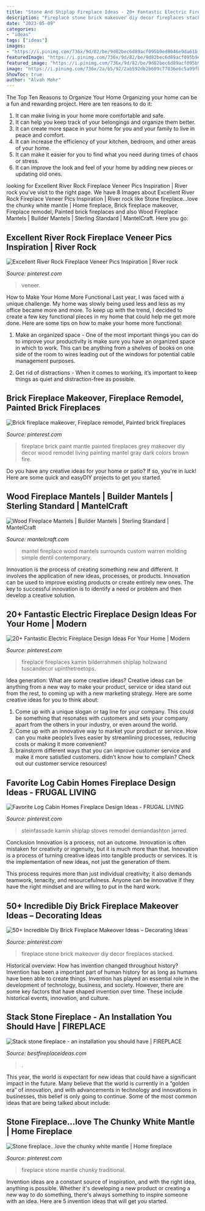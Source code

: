 ```yaml
---
title: "Stone And Shiplap Fireplace Ideas - 20+ Fantastic Electric Fireplace Design Ideas For Your Home"
description: "Fireplace stone brick makeover diy decor fireplaces stacked"
date: "2023-05-09"
categories:
- "ideas"
tags: ["ideas"]
images:
- "https://i.pinimg.com/736x/9d/82/be/9d82bec6d89acf095b9ed8046e9da61b.jpg"
featuredImage: "https://i.pinimg.com/736x/9d/82/be/9d82bec6d89acf095b9ed8046e9da61b.jpg"
featured_image: "https://i.pinimg.com/736x/9d/82/be/9d82bec6d89acf095b9ed8046e9da61b.jpg"
image: "https://i.pinimg.com/736x/2a/b5/92/2ab592db2b609c77036e6c5a99fbe087--black-brick-fireplace-paint-brick-fireplaces.jpg"
ShowToc: true
author: "Alvah Mohr"
---
```



The Top Ten Reasons to Organize Your Home
Organizing your home can be a fun and rewarding project. Here are ten reasons to do it: 
1. It can make living in your home more comfortable and safe.
2. It can help you keep track of your belongings and organize them better. 
3. It can create more space in your home for you and your family to live in peace and comfort. 
4. It can increase the efficiency of your kitchen, bedroom, and other areas of your home. 
5. It can make it easier for you to find what you need during times of chaos or stress. 
6. It can improve the look and feel of your home by adding new pieces or updating old ones. 

	

		
looking for Excellent River Rock Fireplace Veneer Pics Inspiration | River rock you've visit to the right page. We have 8 Images about Excellent River Rock Fireplace Veneer Pics Inspiration | River rock like Stone fireplace...love the chunky white mantle | Home fireplace, Brick fireplace makeover, Fireplace remodel, Painted brick fireplaces and also Wood Fireplace Mantels | Builder Mantels | Sterling Standard | MantelCraft. Here you go:
		
    
## Excellent River Rock Fireplace Veneer Pics Inspiration | River Rock

<img loading=lazy src="https://i.pinimg.com/736x/ea/07/34/ea07347e771520131499833b938635e0.jpg" onerror="this.onerror=null;this.src='https://tse1.mm.bing.net/th?id=OIP.EKz98Wnwo_38tI00AMrNWwHaKj&amp;pid=15.1';" alt="Excellent River Rock Fireplace Veneer Pics Inspiration | River rock">

_Source: pinterest.com_

>veneer. 

	

How to Make Your Home More Functional
Last year, I was faced with a unique challenge. My home was slowly being used less and less as my office became more and more. To keep up with the trend, I decided to create a few key functional pieces in my home that could help me get more done. Here are some tips on how to make your home more functional: 
1. Make an organized space - One of the most important things you can do to improve your productivity is make sure you have an organized space in which to work. This can be anything from a shelves of books on one side of the room to wires leading out of the windows for potential cable management purposes. 

2. Get rid of distractions - When it comes to working, it’s important to keep things as quiet and distraction-free as possible.

    
## Brick Fireplace Makeover, Fireplace Remodel, Painted Brick Fireplaces

<img loading=lazy src="https://i.pinimg.com/736x/2a/b5/92/2ab592db2b609c77036e6c5a99fbe087--black-brick-fireplace-paint-brick-fireplaces.jpg" onerror="this.onerror=null;this.src='https://tse3.mm.bing.net/th?id=OIP.ewLKjNr75xBRP1Accm2bqQHaJ6&amp;pid=15.1';" alt="Brick fireplace makeover, Fireplace remodel, Painted brick fireplaces">

_Source: pinterest.com_

>fireplace brick paint mantle painted fireplaces grey makeover diy decor wood remodel living painting mantel gray dark colors brown fire. 

	

Do you have any creative ideas for your home or patio? If so, you're in luck! Here are some quick and easyDIY projects to get you started.

    
## Wood Fireplace Mantels | Builder Mantels | Sterling Standard | MantelCraft

<img loading=lazy src="https://cdn1.bigcommerce.com/server3600/561fc/products/289/images/1475/waynesboro-white-w-fire-full-front-view__73393__44164.1316450879.380.380.jpg?c=2" onerror="this.onerror=null;this.src='https://tse3.mm.bing.net/th?id=OIP.iva8sWj80aeGTFGeVrkKZAAAAA&amp;pid=15.1';" alt="Wood Fireplace Mantels | Builder Mantels | Sterling Standard | MantelCraft">

_Source: mantelcraft.com_

>mantel fireplace wood mantels surrounds custom warren molding simple dentil contemporary. 

	

Innovation is the process of creating something new and different. It involves the application of new ideas, processes, or products. Innovation can be used to improve existing products or create entirely new ones. The key to successful innovation is to identify a need or problem and then develop a creative solution.

    
## 20+ Fantastic Electric Fireplace Design Ideas For Your Home | Modern

<img loading=lazy src="https://i.pinimg.com/736x/9d/82/be/9d82bec6d89acf095b9ed8046e9da61b.jpg" onerror="this.onerror=null;this.src='https://tse2.mm.bing.net/th?id=OIP.MN7oJlswCiF1HzQvDOsV_AHaJ4&amp;pid=15.1';" alt="20+ Fantastic Electric Fireplace Design Ideas For Your Home | Modern">

_Source: pinterest.com_

>fireplace fireplaces kamin bilderrahmen shiplap holzwand tuscandecor upinthetreetops. 

	

Idea generation: What are some creative ideas?
Creative ideas can be anything from a new way to make your product, service or idea stand out from the rest, to coming up with a new marketing strategy. Here are some creative ideas for you to think about: 
1. Come up with a unique slogan or tag line for your company. This could be something that resonates with customers and sets your company apart from the others in your industry, or even around the world. 
2. Come up with an innovative way to market your product or service. How can you make people’s lives easier by streamlining processes, reducing costs or making it more convenient? 
3. brainstorm different ways that you can improve customer service and make it more satisfied customers. didn’t know how to complain? Check out our customer service resources! 

    
## Favorite Log Cabin Homes Fireplace Design Ideas - FRUGAL LIVING

<img loading=lazy src="https://i.pinimg.com/736x/f5/37/7a/f5377a4402f58a86154b8ae08fc12d47.jpg" onerror="this.onerror=null;this.src='https://tse2.mm.bing.net/th?id=OIP.Pcmeet7Cf3CgDyeTc9ZSewHaKk&amp;pid=15.1';" alt="Favorite Log Cabin Homes Fireplace Design Ideas - FRUGAL LIVING">

_Source: pinterest.com_

>steinfassade kamin shiplap stoves remodel demiandashton jarred. 

	

Conclusion
Innovation is a process, not an outcome.
Innovation is often mistaken for creativity or ingenuity, but it is much more than that. Innovation is a process of turning creative ideas into tangible products or services. It is the implementation of new ideas, not just the generation of them.

This process requires more than just individual creativity; it also demands teamwork, tenacity, and resourcefulness. Anyone can be innovative if they have the right mindset and are willing to put in the hard work.

    
## 50+ Incredible Diy Brick Fireplace Makeover Ideas – Decorating Ideas

<img loading=lazy src="https://i.pinimg.com/736x/71/97/2f/71972fd33835d0fae0b4b92e56dd61b9.jpg" onerror="this.onerror=null;this.src='https://tse2.mm.bing.net/th?id=OIP.O-qE0zBwOI9W300DA799mgHaJ4&amp;pid=15.1';" alt="50+ Incredible Diy Brick Fireplace Makeover Ideas – Decorating Ideas">

_Source: pinterest.com_

>fireplace stone brick makeover diy decor fireplaces stacked. 

	

Historical overview: How has invention changed throughout history?
Invention has been a important part of human history for as long as humans have been able to create things. Invention has played an essential role in the development of technology, business, and society. However, there are some key factors that have shaped invention over time. These include historical events, innovation, and culture.

    
## Stack Stone Fireplace - An Installation You Should Have | FIREPLACE

<img loading=lazy src="https://bestfireplaceideas.com/wp-content/uploads/2015/10/stack-stone-fireplace-diy.jpeg" onerror="this.onerror=null;this.src='https://tse3.mm.bing.net/th?id=OIP._znux9-7gROCrniVfjWGUwHaJ4&amp;pid=15.1';" alt="Stack stone fireplace - an installation you should have | FIREPLACE">

_Source: bestfireplaceideas.com_

>. 

	

This year, the world is expectant for new ideas that could have a significant impact in the future. Many believe that the world is currently in a “golden era” of innovation, and with advancements in technology and innovations in businesses, this belief is only going to continue. Some of the most common ideas that are being talked about include: 

    
## Stone Fireplace...love The Chunky White Mantle | Home Fireplace

<img loading=lazy src="https://i.pinimg.com/736x/b8/e2/af/b8e2af6082ce7361a2675d05010937fe.jpg" onerror="this.onerror=null;this.src='https://tse1.mm.bing.net/th?id=OIP.mPE2wgpZ4O4BNj9hiPYsbQHaJ4&amp;pid=15.1';" alt="Stone fireplace...love the chunky white mantle | Home fireplace">

_Source: pinterest.com_

>fireplace stone mantle chunky traditional. 

	

Invention ideas are a constant source of inspiration, and with the right idea, anything is possible. Whether it's developing a new product or creating a new way to do something, there's always something to inspire someone with an idea. Here are 5 invention ideas that will get you started.

